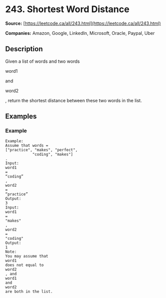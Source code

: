 # 243. Shortest Word Distance

**Source:** [https://leetcode.ca/all/243.html](https://leetcode.ca/all/243.html)

**Companies:** Amazon, Google, LinkedIn, Microsoft, Oracle, Paypal, Uber

## Description

Given a list of words and two words

word1

and

word2

, return the shortest
        distance between these two words in the list.

## Examples

### Example

```
Example:
Assume that words =
["practice", "makes", "perfect",
            "coding", "makes"]
.
Input:
word1
=
“coding”
,
word2
=
“practice”
Output:
3
Input:
word1
=
"makes"
,
word2
=
"coding"
Output:
1
Note:
You may assume that
word1
does not equal to
word2
, and
word1
and
word2
are both in the list.
```

